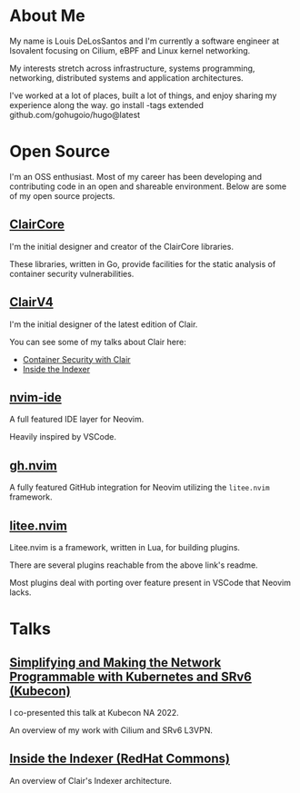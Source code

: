 # About Me

My name is Louis DeLosSantos and I'm currently a software engineer at Isovalent focusing on Cilium,
eBPF and Linux kernel networking.

My interests stretch across infrastructure, systems programming, networking, distributed systems and application architectures.

I've worked at a lot of places, built a lot of things, and enjoy sharing my experience along the way.
go install -tags extended github.com/gohugoio/hugo@latest

# Open Source

I'm an OSS enthusiast. 
Most of my career has been developing and contributing code in an open and shareable environment. 
Below are some of my open source projects.

## [ClairCore](https://github.com/quay/claircore)
I'm the initial designer and creator of the ClairCore libraries.

These libraries, written in Go, provide facilities for the static analysis of container security vulnerabilities. 

## [ClairV4](https://github.com/quay/clair)
I'm the initial designer of the latest edition of Clair.

You can see some of my talks about Clair here:

- [Container Security with Clair](https://youtu.be/AhdPC_d0Lso)
- [Inside the Indexer](https://youtu.be/pEAU6E1rZWo)

## [nvim-ide](https://github.com/)

A full featured IDE layer for Neovim. 

Heavily inspired by VSCode.

## [gh.nvim](https://github.com/ldelossa/gh.nvim)

A fully featured GitHub integration for Neovim utilizing the `litee.nvim` framework.

## [litee.nvim](https://github.com/ldelossa/litee.nvim)

Litee.nvim is a framework, written in Lua, for building plugins. 

There are several plugins reachable from the above link's readme. 

Most plugins deal with porting over feature present in VSCode that Neovim lacks.

# Talks

## [Simplifying and Making the Network Programmable with Kubernetes and SRv6 (Kubecon)](https://www.youtube.com/watch?v=ncYG-wScuL8&t=1s)

I co-presented this talk at Kubecon NA 2022. 

An overview of my work with Cilium and SRv6 L3VPN. 

## [Inside the Indexer (RedHat Commons)](https://www.youtube.com/watch?v=pEAU6E1rZWo&t=3s)

An overview of Clair's Indexer architecture. 

